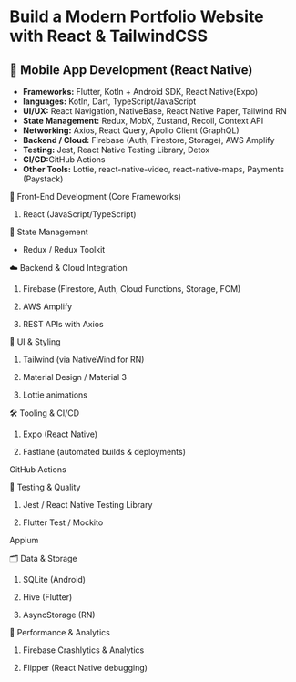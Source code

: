 # Build a Modern Portfolio Website with React & TailwindCSS

<div>
  <h2>📱 Mobile App Development (React Native)</h2>
  <ul>
    <li><b>Frameworks:</b> Flutter, Kotln + Android SDK, React Native(Expo)</li>
    <li><b>languages:</b> Kotln, Dart, TypeScript/JavaScript</li>
    <li><b>UI/UX:</b> React Navigation, NativeBase, React Native Paper, Tailwind RN</li>
    <li><b>State Management:</b> Redux, MobX, Zustand, Recoil, Context API</li>
    <li><b>Networking:</b> Axios, React Query, Apollo Client (GraphQL)</li>
    <li><b>Backend / Cloud:</b> Firebase (Auth, Firestore, Storage), AWS Amplify</li>
    <li><b>Testing:</b> Jest, React Native Testing Library, Detox</li>
    <li><b>CI/CD:</b>GitHub Actions</li>
    <li><b>Other Tools:</b> Lottie, react-native-video, react-native-maps, Payments (Paystack)</li>
  </ul>
</div>


📱 Front-End Development (Core Frameworks)

1) React (JavaScript/TypeScript)

🔧 State Management

* Redux / Redux Toolkit


☁️ Backend & Cloud Integration

1) Firebase (Firestore, Auth, Cloud Functions, Storage, FCM)

2) AWS Amplify


3) REST APIs with Axios

🎨 UI & Styling

1) Tailwind (via NativeWind for RN)

2) Material Design / Material 3

3) Lottie animations

🛠️ Tooling & CI/CD

1) Expo (React Native)

2) Fastlane (automated builds & deployments)


GitHub Actions

🧪 Testing & Quality

1) Jest / React Native Testing Library

2) Flutter Test / Mockito

Appium

🗂️ Data & Storage

1) SQLite (Android)

2) Hive (Flutter)

3) AsyncStorage (RN)


🚀 Performance & Analytics

1) Firebase Crashlytics & Analytics

2) Flipper (React Native debugging)
